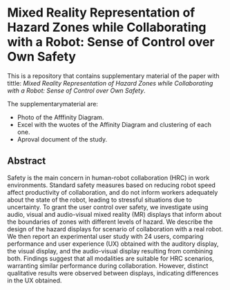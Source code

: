
# Mixed Reality Representation of Hazard Zones while Collaborating with a Robot: Sense of Control over Own Safety

This is a repository that contains supplementary material of the paper with tittle: *Mixed Reality Representation of Hazard Zones while Collaborating with a Robot: Sense of Control over Own Safety*.

The supplementarymaterial are: 

* Photo of the Afffinity Diagram.
* Excel with the wuotes of the Affinity Diagram and clustering of each one.
* Aproval document of the study.

## Abstract
Safety is the main concern in human-robot collaboration (HRC) in work environments. Standard safety measures based on reducing robot speed affect productivity of collaboration, and do not inform workers adequately about the state of the robot, leading to stressful situations due to uncertainty. To grant the user control over safety, we investigate using audio,  visual and audio-visual mixed reality (MR) displays that inform about the boundaries of zones with different levels of hazard. We describe the design of the hazard displays for scenario of collaboration with a real robot. We then report an experimental user study with 24 users, comparing performance and user experience (UX) obtained with the auditory display, the visual display, and the audio-visual display resulting from combining both. Findings suggest that all modalities are suitable for HRC scenarios, warranting similar performance during collaboration. However, distinct qualitative results were observed between displays, indicating differences in the UX obtained.


